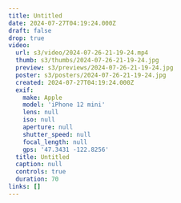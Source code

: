 ```yaml
---
title: Untitled
date: 2024-07-27T04:19:24.000Z
draft: false
drop: true
video:
  url: s3/video/2024-07-26-21-19-24.mp4
  thumb: s3/thumbs/2024-07-26-21-19-24.jpg
  preview: s3/previews/2024-07-26-21-19-24.jpg
  poster: s3/posters/2024-07-26-21-19-24.jpg
  created: 2024-07-27T04:19:24.000Z
  exif:
    make: Apple
    model: 'iPhone 12 mini'
    lens: null
    iso: null
    aperture: null
    shutter_speed: null
    focal_length: null
    gps: '47.3431 -122.8256'
  title: Untitled
  caption: null
  controls: true
  duration: 70
links: []
---
```

